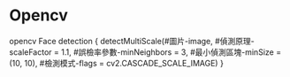 # Opencv
 opencv
Face detection
{
    detectMultiScale(#圖片-image, #偵測原理-scaleFactor = 1.1, #誤檢率參數-minNeighbors = 3, #最小偵測區塊-minSize = (10, 10), #檢測模式-flags = cv2.CASCADE_SCALE_IMAGE)
}
